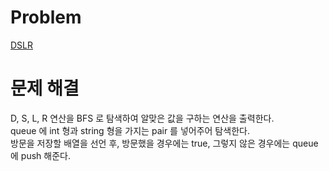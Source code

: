 # Problem
[DSLR](https://www.acmicpc.net/problem/9019)
   
# 문제 해결
D, S, L, R 연산을 BFS 로 탐색하여 알맞은 값을 구하는 연산을 출력한다.   
queue 에 int 형과 string 형을 가지는 pair 를 넣어주어 탐색한다.   
방문을 저장할 배열을 선언 후, 방문했을 경우에는 true, 그렇지 않은 경우에는 queue 에 push 해준다.   
